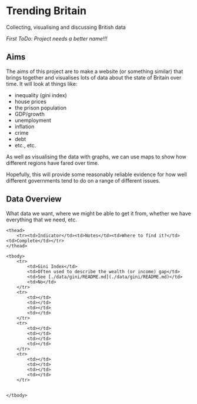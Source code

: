 # Trending Britain
Collecting, visualising and discussing British data

_First ToDo: Project needs a better name!!!_

## Aims

The aims of this project are to make a website (or something similar) that brings together and visualises lots of data about the state of Britain over time. It will look at things like:

 -  inequality (gini index)
 -  house prices
 -  the prison population
 -  GDP/growth
 -  unemployment
 -  inflation
 -  crime
 -  debt
 -  etc., etc.

As well as visualising the data with graphs, we can use maps to show how different regions have fared over time.

Hopefully, this will provide some reasonably reliable evidence for how well different governments tend to do on a range of different issues.

## Data Overview

What data we want, where we might be able to get it from, whether we have everything that we need, etc.

<table>

	<thead>
		<tr><td>Indicator</td><td>Notes</td><td>Where to find it?</td><td>Complete</td></tr>
	</thead>
	
	<tbody>
		<tr>
			<td>Gini Index</td>
			<td>Often used to describe the wealth (or income) gap</td>
			<td>See [./data/gini/README.md](./data/gini/README.md)</td>
			<td>No</td>
		</tr>
		<tr>
			<td></td>
			<td></td>
			<td></td>
			<td></td>
		</tr>
		<tr>
			<td></td>
			<td></td>
			<td></td>
			<td></td>
		</tr>
		<tr>
			<td></td>
			<td></td>
			<td></td>
			<td></td>
		</tr>
		
	
	</tbody>

</table>